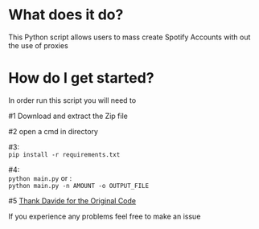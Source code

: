 # What does it do?
This Python script allows users to mass create Spotify Accounts with out the use of proxies
# How do I get started?
In order run this script you will need to

  #1
    Download and extract the Zip file
   
   #2
    open a cmd in directory
   
   #3:<br>
     `pip install -r requirements.txt`
   
   #4:<br>
`python main.py` or :<br> `python main.py -n AMOUNT -o OUTPUT_FILE`
   
   #5 [Thank Davide for the Original Code](https://github.com/davide-acanfora)
      

If you experience any problems feel free to make an issue
